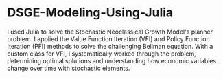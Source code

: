 # DSGE-Modeling-Using-Julia
I used Julia to solve the Stochastic Neoclassical Growth Model's planner problem. I applied the Value Function Iteration (VFI) and Policy Function Iteration (PFI) methods to solve the challenging Bellman equation. With a custom class for VFI, I systematically worked through the problem, determining optimal solutions and understanding how economic variables change over time with stochastic elements.
